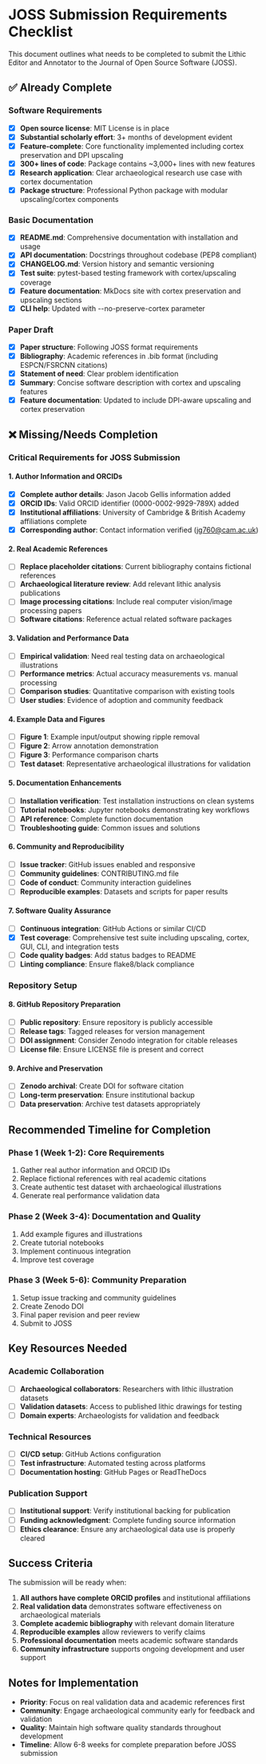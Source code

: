 # JOSS Submission Requirements Checklist

This document outlines what needs to be completed to submit the Lithic Editor and Annotator to the Journal of Open Source Software (JOSS).

## ✅ Already Complete

### Software Requirements
- [x] **Open source license**: MIT License is in place
- [x] **Substantial scholarly effort**: 3+ months of development evident
- [x] **Feature-complete**: Core functionality implemented including cortex preservation and DPI upscaling
- [x] **300+ lines of code**: Package contains ~3,000+ lines with new features
- [x] **Research application**: Clear archaeological research use case with cortex documentation
- [x] **Package structure**: Professional Python package with modular upscaling/cortex components

### Basic Documentation
- [x] **README.md**: Comprehensive documentation with installation and usage
- [x] **API documentation**: Docstrings throughout codebase (PEP8 compliant)
- [x] **CHANGELOG.md**: Version history and semantic versioning
- [x] **Test suite**: pytest-based testing framework with cortex/upscaling coverage
- [x] **Feature documentation**: MkDocs site with cortex preservation and upscaling sections
- [x] **CLI help**: Updated with --no-preserve-cortex parameter

### Paper Draft
- [x] **Paper structure**: Following JOSS format requirements
- [x] **Bibliography**: Academic references in .bib format (including ESPCN/FSRCNN citations)
- [x] **Statement of need**: Clear problem identification
- [x] **Summary**: Concise software description with cortex and upscaling features
- [x] **Feature documentation**: Updated to include DPI-aware upscaling and cortex preservation

## ❌ Missing/Needs Completion

### Critical Requirements for JOSS Submission

#### 1. Author Information and ORCIDs
- [x] **Complete author details**: Jason Jacob Gellis information added
- [x] **ORCID IDs**: Valid ORCID identifier (0000-0002-9929-789X) added
- [x] **Institutional affiliations**: University of Cambridge & British Academy affiliations complete
- [x] **Corresponding author**: Contact information verified (jg760@cam.ac.uk)

#### 2. Real Academic References
- [ ] **Replace placeholder citations**: Current bibliography contains fictional references
- [ ] **Archaeological literature review**: Add relevant lithic analysis publications
- [ ] **Image processing citations**: Include real computer vision/image processing papers
- [ ] **Software citations**: Reference actual related software packages

#### 3. Validation and Performance Data
- [ ] **Empirical validation**: Need real testing data on archaeological illustrations
- [ ] **Performance metrics**: Actual accuracy measurements vs. manual processing
- [ ] **Comparison studies**: Quantitative comparison with existing tools
- [ ] **User studies**: Evidence of adoption and community feedback

#### 4. Example Data and Figures
- [ ] **Figure 1**: Example input/output showing ripple removal
- [ ] **Figure 2**: Arrow annotation demonstration
- [ ] **Figure 3**: Performance comparison charts
- [ ] **Test dataset**: Representative archaeological illustrations for validation

#### 5. Documentation Enhancements
- [ ] **Installation verification**: Test installation instructions on clean systems
- [ ] **Tutorial notebooks**: Jupyter notebooks demonstrating key workflows
- [ ] **API reference**: Complete function documentation
- [ ] **Troubleshooting guide**: Common issues and solutions

#### 6. Community and Reproducibility
- [ ] **Issue tracker**: GitHub issues enabled and responsive
- [ ] **Community guidelines**: CONTRIBUTING.md file
- [ ] **Code of conduct**: Community interaction guidelines
- [ ] **Reproducible examples**: Datasets and scripts for paper results

#### 7. Software Quality Assurance
- [ ] **Continuous integration**: GitHub Actions or similar CI/CD
- [x] **Test coverage**: Comprehensive test suite including upscaling, cortex, GUI, CLI, and integration tests
- [ ] **Code quality badges**: Add status badges to README
- [ ] **Linting compliance**: Ensure flake8/black compliance

### Repository Setup

#### 8. GitHub Repository Preparation
- [ ] **Public repository**: Ensure repository is publicly accessible
- [ ] **Release tags**: Tagged releases for version management
- [ ] **DOI assignment**: Consider Zenodo integration for citable releases
- [ ] **License file**: Ensure LICENSE file is present and correct

#### 9. Archive and Preservation
- [ ] **Zenodo archival**: Create DOI for software citation
- [ ] **Long-term preservation**: Ensure institutional backup
- [ ] **Data preservation**: Archive test datasets appropriately

## Recommended Timeline for Completion

### Phase 1 (Week 1-2): Core Requirements
1. Gather real author information and ORCID IDs
2. Replace fictional references with real academic citations
3. Create authentic test dataset with archaeological illustrations
4. Generate real performance validation data

### Phase 2 (Week 3-4): Documentation and Quality
1. Add example figures and illustrations
2. Create tutorial notebooks
3. Implement continuous integration
4. Improve test coverage

### Phase 3 (Week 5-6): Community Preparation
1. Setup issue tracking and community guidelines
2. Create Zenodo DOI
3. Final paper revision and peer review
4. Submit to JOSS

## Key Resources Needed

### Academic Collaboration
- [ ] **Archaeological collaborators**: Researchers with lithic illustration datasets
- [ ] **Validation datasets**: Access to published lithic drawings for testing
- [ ] **Domain experts**: Archaeologists for validation and feedback

### Technical Resources
- [ ] **CI/CD setup**: GitHub Actions configuration
- [ ] **Test infrastructure**: Automated testing across platforms
- [ ] **Documentation hosting**: GitHub Pages or ReadTheDocs

### Publication Support
- [ ] **Institutional support**: Verify institutional backing for publication
- [ ] **Funding acknowledgment**: Complete funding source information
- [ ] **Ethics clearance**: Ensure any archaeological data use is properly cleared

## Success Criteria

The submission will be ready when:

1. **All authors have complete ORCID profiles** and institutional affiliations
2. **Real validation data** demonstrates software effectiveness on archaeological materials
3. **Complete academic bibliography** with relevant domain literature
4. **Reproducible examples** allow reviewers to verify claims
5. **Professional documentation** meets academic software standards
6. **Community infrastructure** supports ongoing development and user support

## Notes for Implementation

- **Priority**: Focus on real validation data and academic references first
- **Community**: Engage archaeological community early for feedback and validation
- **Quality**: Maintain high software quality standards throughout development
- **Timeline**: Allow 6-8 weeks for complete preparation before JOSS submission